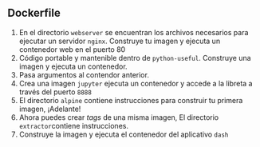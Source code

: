 ## Dockerfile

1. En el directorio `webserver` se encuentran los archivos necesarios para ejecutar un servidor `nginx`. Construye tu imagen y ejecuta un contenedor web en el puerto 80
2. Código portable y mantenible dentro de `python-useful`. Construye una imagen y ejecuta un contenedor.
3. Pasa argumentos al contendor anterior.
4. Crea una imagen `jupyter` ejecuta un contenedor y accede a la libreta a través del puerto `8888`
5. El directorio `alpine` contiene instrucciones para construir tu primera imagen, ¡Adelante!
6. Ahora puedes crear *tags* de una misma imagen, El directorio `extractor`contiene instrucciones.
7. Construye la imagen y ejecuta el contenedor del aplicativo `dash`
